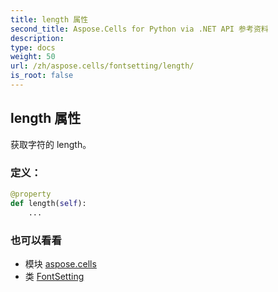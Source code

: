 ```yaml
---
title: length 属性
second_title: Aspose.Cells for Python via .NET API 参考资料
description:
type: docs
weight: 50
url: /zh/aspose.cells/fontsetting/length/
is_root: false
---
```

## length 属性

获取字符的 length。
### 定义：
```python
@property
def length(self):
    ...
```

### 也可以看看
* 模块 [aspose.cells](../../)
* 类 [FontSetting](/cells/python-net/zh/aspose.cells/fontsetting)
